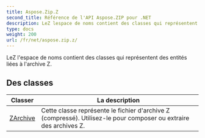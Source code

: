 ```yaml
---
title: Aspose.Zip.Z
second_title: Référence de l'API Aspose.ZIP pour .NET
description: LeZ lespace de noms contient des classes qui représentent des entités liées à larchive Z.
type: docs
weight: 200
url: /fr/net/aspose.zip.z/
---
```

LeZ l'espace de noms contient des classes qui représentent des entités liées à l'archive Z.

## Des classes

| Classer | La description |
| --- | --- |
| [ZArchive](./zarchive/) | Cette classe représente le fichier d'archive Z (compressé). Utilisez-le pour composer ou extraire des archives Z. |


